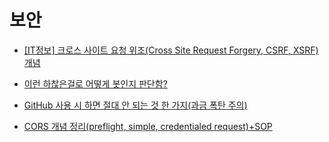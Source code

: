 # 보안

- [[IT정보] 크로스 사이트 요청 위조(Cross Site Request Forgery, CSRF, XSRF) 개념](https://blog.naver.com/PostView.naver?blogId=seek316&logNo=222156548475)

- [이런 하찮은걸로 어떻게 봇인지 판단함?](https://www.youtube.com/watch?v=pFjhHPa_Apw)

- [GitHub 사용 시 하면 절대 안 되는 것 한 가지(과금 폭탄 주의)](https://www.youtube.com/watch?v=ZCae_LPuzBU)

- [CORS 개념 정리(preflight, simple, credentialed request)+SOP](https://velog.io/@wiostz98kr/CORS%EC%9D%98-%EB%AA%A8%EB%93%A0-%EA%B2%83)
